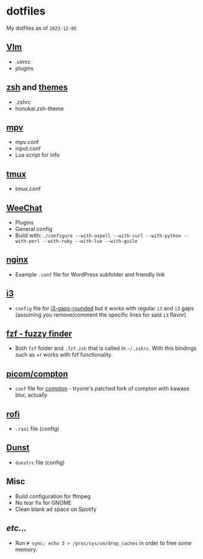 # dotfiles

My dotfiles as of `2023-12-05`

## [VIm](https://vim.org)
- .vimrc
- plugins

## [zsh](https://zsh.org) and [themes](https://ohmyz.sh)
- .zshrc
- honukai.zsh-theme

## [mpv](https://mpv.io/)
- mpv.conf
- input.conf
- Lua script for info

## [tmux](https://github.com/tmux/tmux)
- tmux.conf

## [WeeChat](https://weechat.org)
- Plugins
- General config
- Build with: `./configure --with-aspell --with-curl --with-python --with-perl --with-ruby --with-lua --with-guile`


## [nginx](https://nginx.com)
- Example `.conf` file for WordPress subfolder and friendly link

## [i3](https://i3wm.org)
- `config` file for [i3-gaps-rounded](https://github.com/resloved/i3) but it works with regular `i3` and `i3` gaps (assuming you remove/comment the specific lines for said `i3` flavor)

## [fzf - fuzzy finder](https://github.com/junegunn/fzf)
- Both `fzf` folder and `.fzf.zsh` that is called in `~/.zshrc`. With this bindings such as <C>+r works with fzf functionality.  

## [picom/compton](https://github.com/yshui/picom)
- `conf` file for [compton](https://aur.archlinux.org/packages/compton-tryone-git/) - tryone's patched fork of compton with kawase blur, actually

## [rofi](https://github.com/davatorium/rofi)
- `.rasi` file (config)

## [Dunst](https://github.com/dunst-project/dunst)
- `dunstrc` file (config)

## Misc
- Build configuration for ffmpeg
- No tear fix for GNOME
- Clean blank ad space on Spotify

## _etc..._
- Run `# sync; echo 3 > /proc/sys/vm/drop_caches` in order to free _some_ memory.
